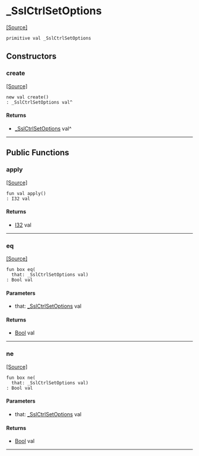 # _SslCtrlSetOptions
<span class="source-link">[[Source]](src/net-ssl/ssl_context.md#L18)</span>
```pony
primitive val _SslCtrlSetOptions
```

## Constructors

### create
<span class="source-link">[[Source]](src/net-ssl/ssl_context.md#L18)</span>


```pony
new val create()
: _SslCtrlSetOptions val^
```

#### Returns

* [_SslCtrlSetOptions](net-ssl-_SslCtrlSetOptions.md) val^

---

## Public Functions

### apply
<span class="source-link">[[Source]](src/net-ssl/ssl_context.md#L18)</span>


```pony
fun val apply()
: I32 val
```

#### Returns

* [I32](builtin-I32.md) val

---

### eq
<span class="source-link">[[Source]](src/net-ssl/ssl_context.md#L18)</span>


```pony
fun box eq(
  that: _SslCtrlSetOptions val)
: Bool val
```
#### Parameters

*   that: [_SslCtrlSetOptions](net-ssl-_SslCtrlSetOptions.md) val

#### Returns

* [Bool](builtin-Bool.md) val

---

### ne
<span class="source-link">[[Source]](src/net-ssl/ssl_context.md#L18)</span>


```pony
fun box ne(
  that: _SslCtrlSetOptions val)
: Bool val
```
#### Parameters

*   that: [_SslCtrlSetOptions](net-ssl-_SslCtrlSetOptions.md) val

#### Returns

* [Bool](builtin-Bool.md) val

---

